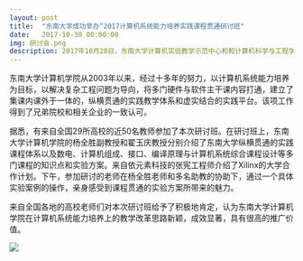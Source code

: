 ```yaml
---
layout: post
title:  "东南大学成功举办“2017计算机系统能力培养实践课程贯通研讨班"
date:   2017-10-30 00:00:00
img: 研讨会.png
description: 2017年10月28日，东南大学计算机实验教学示范中心和和计算机科学与工程学院在依元素科技的协助下，成功举办了“2017计算机系统能力培养实践课程贯通研讨班”。
---
```



东南大学计算机学院从2003年以来，经过十多年的努力，以计算机系统能力培养为目标，以解决复杂工程问题为导向，将多门硬件与软件主干课内容打通，建立了集课内课外于一体的，纵横贯通的实践教学体系和虚实结合的实践平台。该项工作得到了兄弟院校和相关企业的一致认可。



据悉，有来自全国29所高校的近50名教师参加了本次研讨班。在研讨班上，东南大学计算机学院的杨全胜副教授和翟玉庆教授分别介绍了东南大学纵横贯通的实践课程体系以及数电、计算机组成、接口、编译原理与计算机系统综合课程设计等多门课程的知识点和实验方案。来自依元素科技的张宪工程师介绍了Xilinx的大学合作计划。下午，参加研讨的老师在杨全胜老师和多名助教的协助下，通过一个具体实验案例的操作，亲身感受到课程贯通的实验方案所带来的魅力。

来自全国各地的高校老师们对本次研讨班给予了积极地肯定，认为东南大学计算机学院在计算机系统能力培养上的教学改革思路新颖，成效显著，具有很高的推广价值。

![](/WebPage/assets/img/计算机系统能力培养示范中心.JPG)
